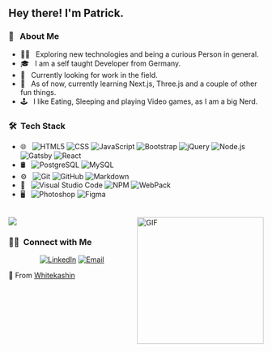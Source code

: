 <h2> Hey there! I'm Patrick.</h2>

<h3> 🙇 &nbsp; About Me </h3>

- 👨‍💻 &nbsp; Exploring new technologies and being a curious Person in general.
- 🎓 &nbsp; I am a self taught Developer from Germany.
- 💼 &nbsp; Currently looking for work in the field.
- 🌱 &nbsp; As of now, currently learning Next.js, Three.js and a couple of other fun things.
- 🕹️ &nbsp; I like Eating, Sleeping and playing Video games, as I am a big Nerd.

<h3> 🛠 &nbsp;Tech Stack</h3>

- 🌐 &nbsp;
  ![HTML5](https://img.shields.io/badge/-HTML5-333333?style=flat&logo=HTML5)
  ![CSS](https://img.shields.io/badge/-CSS-333333?style=flat&logo=CSS3&logoColor=1572B6)
  ![JavaScript](https://img.shields.io/badge/-JavaScript-333333?style=flat&logo=javascript)
  ![Bootstrap](https://img.shields.io/badge/-Bootstrap-333333?style=flat&logo=bootstrap&logoColor=563D7C)
  ![jQuery](https://img.shields.io/badge/-jQuery-333333?style=flat&logo=jquery)
  ![Node.js](https://img.shields.io/badge/-Node.js-333333?style=flat&logo=node.js)
  ![Gatsby](https://img.shields.io/badge/-Gatsby-333333?style=flat&logo=gatsby)
  ![React](https://img.shields.io/badge/-React-333333?style=flat&logo=react)
- 🛢 &nbsp;
  ![PostgreSQL](https://img.shields.io/badge/-PostgreSQL-333333?style=flat&logo=postgresql)
  ![MySQL](https://img.shields.io/badge/-MySQL-333333?style=flat&logo=mysql)
- ⚙️ &nbsp;
  ![Git](https://img.shields.io/badge/-Git-333333?style=flat&logo=git)
  ![GitHub](https://img.shields.io/badge/-GitHub-333333?style=flat&logo=github)
  ![Markdown](https://img.shields.io/badge/-Markdown-333333?style=flat&logo=markdown)
- 🔧 &nbsp;
  ![Visual Studio Code](https://img.shields.io/badge/-Visual%20Studio%20Code-333333?style=flat&logo=visual-studio-code&logoColor=007ACC)
  ![NPM](https://img.shields.io/badge/-NPM-333333?style=flat&logo=npm)
  ![WebPack](https://img.shields.io/badge/-WebPack-333333?style=flat&logo=webPack) 
- 🖥 &nbsp;
  ![Photoshop](https://img.shields.io/badge/-Photoshop-333333?style=flat&logo=adobe-photoshop)
  ![Figma](https://img.shields.io/badge/-figma-333333?style=flat&logo=figma)
  

<br/>



<a href="https://github.com/Whitekashin">
  <img  src="https://github-readme-stats.vercel.app/api/top-langs/?username=whitekashin&theme=tokyonight&show_icons=true" />
  <img height="250em" align="right" alt="GIF" src="https://i.pinimg.com/originals/e4/26/70/e426702edf874b181aced1e2fa5c6cde.gif" />
</a>

<br/>

<h3> 🤝🏻 &nbsp;Connect with Me </h3>

<p align="center">
<a href="https://www.linkedin.com/in/"><img alt="LinkedIn" src="https://img.shields.io/badge/LinkedIn-Patrick%20Reitbauer-blue?style=flat-square&logo=linkedin"></a>
<a href="mailto:patrick.reitbauer@web.de"><img alt="Email" src="https://img.shields.io/badge/Email-patrick.reitbauer@web.de-blue?style=flat-square&logo=gmail"></a>
</p>

👻 From [Whitekashin](https://github.com/Whitekashin)
